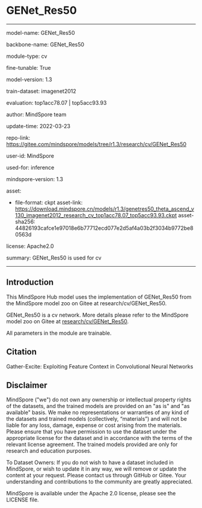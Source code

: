 # GENet_Res50

---

model-name: GENet_Res50

backbone-name: GENet_Res50

module-type: cv

fine-tunable: True

model-version: 1.3

train-dataset: imagenet2012

evaluation: top1acc78.07 | top5acc93.93

author: MindSpore team

update-time: 2022-03-23

repo-link: <https://gitee.com/mindspore/models/tree/r1.3/research/cv/GENet_Res50>

user-id: MindSpore

used-for: inference

mindspore-version: 1.3

asset:

-
    file-format: ckpt
    asset-link: <https://download.mindspore.cn/models/r1.3/genetres50_theta_ascend_v130_imagenet2012_research_cv_top1acc78.07_top5acc93.93.ckpt>
    asset-sha256: 44826193cafce1e97018e6b77712ecd077e2d5af4a03b2f3034b9772be80563d

license: Apache2.0

summary: GENet_Res50 is used for cv

---

## Introduction

This MindSpore Hub model uses the implementation of GENet_Res50 from the MindSpore model zoo on Gitee at research/cv/GENet_Res50.

GENet_Res50 is a cv network. More details please refer to the MindSpore model zoo on Gitee at [research/cv/GENet_Res50](https://gitee.com/mindspore/models/blob/r1.3/research/cv/GENet_Res50/README_CN.md).

All parameters in the module are trainable.

## Citation

Gather-Excite: Exploiting Feature Context in Convolutional Neural Networks

## Disclaimer

MindSpore ("we") do not own any ownership or intellectual property rights of the datasets, and the trained models are provided on an "as is" and "as available" basis. We make no representations or warranties of any kind of the datasets and trained models (collectively, “materials”) and will not be liable for any loss, damage, expense or cost arising from the materials. Please ensure that you have permission to use the dataset under the appropriate license for the dataset and in accordance with the terms of the relevant license agreement. The trained models provided are only for research and education purposes.

To Dataset Owners: If you do not wish to have a dataset included in MindSpore, or wish to update it in any way, we will remove or update the content at your request. Please contact us through GitHub or Gitee. Your understanding and contributions to the community are greatly appreciated.

MindSpore is available under the Apache 2.0 license, please see the LICENSE file.
